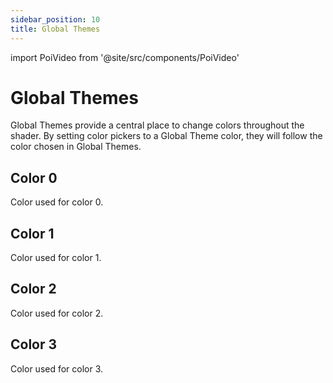 ```yaml
---
sidebar_position: 10
title: Global Themes
---
```

import PoiVideo from '@site/src/components/PoiVideo'

# Global Themes

Global Themes provide a central place to change colors throughout the shader. By setting color pickers to a Global Theme color, they will follow the color chosen in Global Themes.

## Color 0

Color used for color 0.

## Color 1

Color used for color 1.

## Color 2

Color used for color 2.

## Color 3

Color used for color 3.
